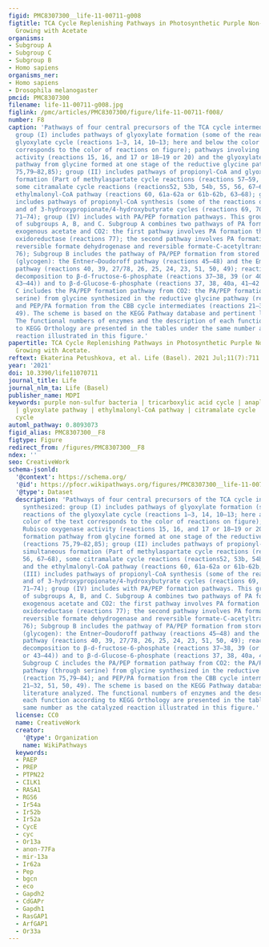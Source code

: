 ```yaml
---
figid: PMC8307300__life-11-00711-g008
figtitle: TCA Cycle Replenishing Pathways in Photosynthetic Purple Non-Sulfur Bacteria
  Growing with Acetate
organisms:
- Subgroup A
- Subgroup C
- Subgroup B
- Homo sapiens
organisms_ner:
- Homo sapiens
- Drosophila melanogaster
pmcid: PMC8307300
filename: life-11-00711-g008.jpg
figlink: /pmc/articles/PMC8307300/figure/life-11-00711-f008/
number: F8
caption: 'Pathways of four central precursors of the TCA cycle intermediates synthesized:
  group (I) includes pathways of glyoxylate formation (some of the reactions of the
  glyoxylate cycle (reactions 1–3, 14, 10–13; here and below the color of the text
  corresponds to the color of reactions on figure); pathways involving Rubisco oxygenase
  activity (reactions 15, 16, and 17 or 18–19 or 20) and the glyoxylate formation
  pathway from glycine formed at one stage of the reductive glycine pathway (reactions
  75,79–82,85); group (II) includes pathways of propionyl-CoA and glyoxylate simultaneous
  formation (Part of methylaspartate cycle reactions (reactions 57–59, 56, 67–68),
  some citramalate cycle reactions (reactions52, 53b, 54b, 55, 56, 67–68) and the
  ethylmalonyl-CoA pathway (reactions 60, 61a-62a or 61b-62b, 63–68); group (III)
  includes pathways of propionyl-CoA synthesis (some of the reactions of 3-hydroxypropionate
  and of 3-hydroxypropionate/4-hydroxybutyrate cycles (reactions 69, 70 or 70a–70b,
  71–74); group (IV) includes with PA/PEP formation pathways. This group consists
  of subgroups A, B, and C. Subgroup A combines two pathways of PA formation from
  exogenous acetate and CO2: the first pathway involves PA formation through pyruvate
  oxidoreductase (reactions 77); the second pathway involves PA formation involving
  reversible formate dehydrogenase and reversible formate-C-acetyltransferase (reactions 75,
  76); Subgroup B includes the pathway of PA/PEP formation from stored carbohydrates
  (glycogen): the Entner–Doudoroff pathway (reactions 45–48) and the Embden–Meyerhof–Parnas
  pathway (reactions 40, 39, 27/78, 26, 25, 24, 23, 51, 50, 49); reactions of glycogen
  decomposition to β-d-fructose-6-phosphate (reactions 37–38, 39 (or 40a, 41–43, or
  43–44)) and to β-d-Glucose-6-phosphate (reactions 37, 38, 40a, 41–42 (or 43)). Subgroup
  C includes the PA/PEP formation pathway from CO2: the PA/PEP formation pathway (through
  serine) from glycine synthesized in the reductive glycine pathway (reaction 75,79–84);
  and PEP/PA formation from the CBB cycle intermediates (reactions 21–32, 51, 50,
  49). The scheme is based on the KEGG Pathway database and pertinent literature analyzed.
  The functional numbers of enzymes and the description of each function according
  to KEGG Orthology are presented in the tables under the same number as the catalyzed
  reaction illustrated in this figure.'
papertitle: TCA Cycle Replenishing Pathways in Photosynthetic Purple Non-Sulfur Bacteria
  Growing with Acetate.
reftext: Ekaterina Petushkova, et al. Life (Basel). 2021 Jul;11(7):711.
year: '2021'
doi: 10.3390/life11070711
journal_title: Life
journal_nlm_ta: Life (Basel)
publisher_name: MDPI
keywords: purple non-sulfur bacteria | tricarboxylic acid cycle | anaplerotic pathways
  | glyoxylate pathway | ethylmalonyl-CoA pathway | citramalate cycle | methylaspartate
  cycle
automl_pathway: 0.8093073
figid_alias: PMC8307300__F8
figtype: Figure
redirect_from: /figures/PMC8307300__F8
ndex: ''
seo: CreativeWork
schema-jsonld:
  '@context': https://schema.org/
  '@id': https://pfocr.wikipathways.org/figures/PMC8307300__life-11-00711-g008.html
  '@type': Dataset
  description: 'Pathways of four central precursors of the TCA cycle intermediates
    synthesized: group (I) includes pathways of glyoxylate formation (some of the
    reactions of the glyoxylate cycle (reactions 1–3, 14, 10–13; here and below the
    color of the text corresponds to the color of reactions on figure); pathways involving
    Rubisco oxygenase activity (reactions 15, 16, and 17 or 18–19 or 20) and the glyoxylate
    formation pathway from glycine formed at one stage of the reductive glycine pathway
    (reactions 75,79–82,85); group (II) includes pathways of propionyl-CoA and glyoxylate
    simultaneous formation (Part of methylaspartate cycle reactions (reactions 57–59,
    56, 67–68), some citramalate cycle reactions (reactions52, 53b, 54b, 55, 56, 67–68)
    and the ethylmalonyl-CoA pathway (reactions 60, 61a-62a or 61b-62b, 63–68); group
    (III) includes pathways of propionyl-CoA synthesis (some of the reactions of 3-hydroxypropionate
    and of 3-hydroxypropionate/4-hydroxybutyrate cycles (reactions 69, 70 or 70a–70b,
    71–74); group (IV) includes with PA/PEP formation pathways. This group consists
    of subgroups A, B, and C. Subgroup A combines two pathways of PA formation from
    exogenous acetate and CO2: the first pathway involves PA formation through pyruvate
    oxidoreductase (reactions 77); the second pathway involves PA formation involving
    reversible formate dehydrogenase and reversible formate-C-acetyltransferase (reactions 75,
    76); Subgroup B includes the pathway of PA/PEP formation from stored carbohydrates
    (glycogen): the Entner–Doudoroff pathway (reactions 45–48) and the Embden–Meyerhof–Parnas
    pathway (reactions 40, 39, 27/78, 26, 25, 24, 23, 51, 50, 49); reactions of glycogen
    decomposition to β-d-fructose-6-phosphate (reactions 37–38, 39 (or 40a, 41–43,
    or 43–44)) and to β-d-Glucose-6-phosphate (reactions 37, 38, 40a, 41–42 (or 43)).
    Subgroup C includes the PA/PEP formation pathway from CO2: the PA/PEP formation
    pathway (through serine) from glycine synthesized in the reductive glycine pathway
    (reaction 75,79–84); and PEP/PA formation from the CBB cycle intermediates (reactions
    21–32, 51, 50, 49). The scheme is based on the KEGG Pathway database and pertinent
    literature analyzed. The functional numbers of enzymes and the description of
    each function according to KEGG Orthology are presented in the tables under the
    same number as the catalyzed reaction illustrated in this figure.'
  license: CC0
  name: CreativeWork
  creator:
    '@type': Organization
    name: WikiPathways
  keywords:
  - PAEP
  - PREP
  - PTPN22
  - CILK1
  - RASA1
  - RGS6
  - Ir54a
  - Ir52b
  - Ir52a
  - CycE
  - cyc
  - Or13a
  - anon-77Fa
  - mir-13a
  - Ir62a
  - Pep
  - bgcn
  - eco
  - Gapdh2
  - CdGAPr
  - Gapdh1
  - RasGAP1
  - ArfGAP1
  - Or33a
---
```

